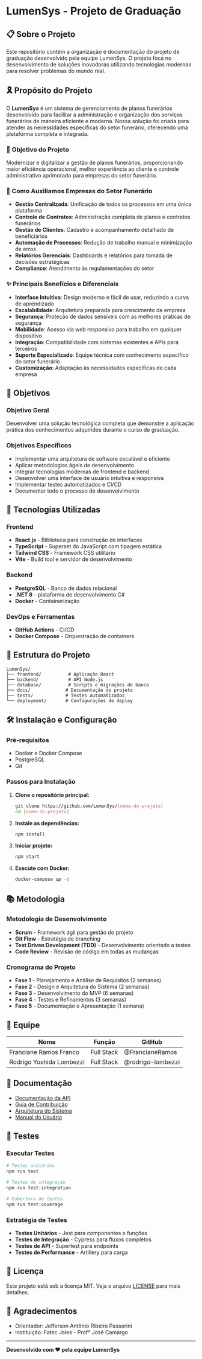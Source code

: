# LumenSys - Projeto de Graduação

## 📋 Sobre o Projeto

Este repositório contém a organização e documentação do projeto de graduação desenvolvido pela equipe LumenSys. O projeto foca no desenvolvimento de soluções inovadoras utilizando tecnologias modernas para resolver problemas do mundo real.

## 🎗️ Propósito do Projeto

O **LumenSys** é um sistema de gerenciamento de planos funerários desenvolvido para facilitar a administração e organização dos serviços funerários de maneira eficiente e moderna. Nossa solução foi criada para atender às necessidades específicas do setor funerário, oferecendo uma plataforma completa e integrada.

### 🎯 Objetivo do Projeto
Modernizar e digitalizar a gestão de planos funerários, proporcionando maior eficiência operacional, melhor experiência ao cliente e controle administrativo aprimorado para empresas do setor funerário.

### 🏢 Como Auxiliamos Empresas do Setor Funerário
- **Gestão Centralizada**: Unificação de todos os processos em uma única plataforma
- **Controle de Contratos**: Administração completa de planos e contratos funerários
- **Gestão de Clientes**: Cadastro e acompanhamento detalhado de beneficiários
- **Automação de Processos**: Redução de trabalho manual e minimização de erros
- **Relatórios Gerenciais**: Dashboards e relatórios para tomada de decisões estratégicas
- **Compliance**: Atendimento às regulamentações do setor

### ✨ Principais Benefícios e Diferenciais
- **Interface Intuitiva**: Design moderno e fácil de usar, reduzindo a curva de aprendizado
- **Escalabilidade**: Arquitetura preparada para crescimento da empresa
- **Segurança**: Proteção de dados sensíveis com as melhores práticas de segurança
- **Mobilidade**: Acesso via web responsivo para trabalho em qualquer dispositivo
- **Integração**: Compatibilidade com sistemas existentes e APIs para terceiros
- **Suporte Especializado**: Equipe técnica com conhecimento específico do setor funerário
- **Customização**: Adaptação às necessidades específicas de cada empresa

## 🎯 Objetivos

### Objetivo Geral
Desenvolver uma solução tecnológica completa que demonstre a aplicação prática dos conhecimentos adquiridos durante o curso de graduação.

### Objetivos Específicos
- Implementar uma arquitetura de software escalável e eficiente
- Aplicar metodologias ágeis de desenvolvimento
- Integrar tecnologias modernas de frontend e backend
- Desenvolver uma interface de usuário intuitiva e responsiva
- Implementar testes automatizados e CI/CD
- Documentar todo o processo de desenvolvimento

## 🚀 Tecnologias Utilizadas

### Frontend
- **React.js** - Biblioteca para construção de interfaces
- **TypeScript** - Superset do JavaScript com tipagem estática
- **Tailwind CSS** - Framework CSS utilitário
- **Vite** - Build tool e servidor de desenvolvimento

### Backend
- **PostgreSQL** - Banco de dados relacional
- **.NET 8** -  plataforma de desenvolvimento C#
- **Docker** - Containerização

### DevOps e Ferramentas
- **GitHub Actions** - CI/CD
- **Docker Compose** - Orquestração de containers

## 📁 Estrutura do Projeto

```
LumenSys/
├── frontend/          # Aplicação React
├── backend/           # API Node.js
├── database/          # Scripts e migrações do banco
├── docs/             # Documentação do projeto
├── tests/            # Testes automatizados
└── deployment/       # Configurações de deploy
```

## 🛠️ Instalação e Configuração

### Pré-requisitos
- Docker e Docker Compose
- PostgreSQL
- Git

### Passos para Instalação

1. **Clone o repositório principal:**
   ```bash
   git clone https://github.com/LumenSys/[nome-do-projeto]
   cd [nome-do-projeto]
   ```

2. **Instale as dependências:**
   ```bash
   npm install
   ```

3. **Iniciar projeto:**
   ```bash
   npm start
   ```

4. **Execute com Docker:**
   ```bash
   docker-compose up -d
   ```

## 📚 Metodologia

### Metodologia de Desenvolvimento
- **Scrum** - Framework ágil para gestão do projeto
- **Git Flow** - Estratégia de branching
- **Test Driven Development (TDD)** - Desenvolvimento orientado a testes
- **Code Review** - Revisão de código em todas as mudanças

### Cronograma do Projeto
- **Fase 1** - Planejamento e Análise de Requisitos (2 semanas)
- **Fase 2** - Design e Arquitetura do Sistema (2 semanas)
- **Fase 3** - Desenvolvimento do MVP (6 semanas)
- **Fase 4** - Testes e Refinamentos (3 semanas)
- **Fase 5** - Documentação e Apresentação (1 semana)

## 👥 Equipe

| Nome | Função | GitHub |
|------|--------|--------|
| Franciane Ramos Franco | Full Stack | @FrancianeRamos |
| Rodrigo Yoshida Lombezzi | Full Stack | @rodrigo-lombezzi |


## 📖 Documentação

- [Documentação da API](./docs/api.md)
- [Guia de Contribuição](./docs/contributing.md)
- [Arquitetura do Sistema](./docs/architecture.md)
- [Manual do Usuário](./docs/user-manual.md)

## 🧪 Testes

### Executar Testes
```bash
# Testes unitários
npm run test

# Testes de integração
npm run test:integration

# Cobertura de testes
npm run test:coverage
```

### Estratégia de Testes
- **Testes Unitários** - Jest para componentes e funções
- **Testes de Integração** - Cypress para fluxos completos
- **Testes de API** - Supertest para endpoints
- **Testes de Performance** - Artillery para carga

## 📄 Licença

Este projeto está sob a licença MIT. Veja o arquivo [LICENSE](LICENSE) para mais detalhes.

## 🙏 Agradecimentos

- Orientador: Jefferson Antônio Ribeiro Passerini
- Instituição: Fatec Jales - Profº José Camargo

---

**Desenvolvido com ❤️ pela equipe LumenSys**
